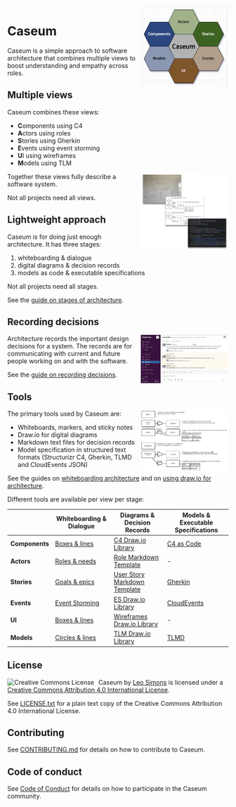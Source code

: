 <!--suppress HtmlDeprecatedAttribute, CheckImageSize -->
<img src="docs/design/logo/logo.png" width="200" align="right" style="margin-left: 10px" alt="Caseum logo">

# Caseum

Caseum is a simple approach to software architecture that combines multiple views to boost understanding and empathy across roles. 

## Multiple views

Caseum combines these views:
* **C**omponents using C4
* **A**ctors using roles
* **S**tories using Gherkin
* **E**vents using event storming
* **U**I using wireframes
* **M**odels using TLM

<img src="docs/guides/stages-example.png" width="200" align="right" style="margin-left: 10px" alt="Several screenshots of architecture views">

Together these views fully describe a software system.

Not all projects need all views.

## Lightweight approach

Caseum is for doing just enough architecture. It has three stages:

1. whiteboarding & dialogue
2. digital diagrams & decision records
3. models as code & executable specifications

Not all projects need all stages.

See the [guide on stages of architecture](docs/guides/stages.md).

## Recording decisions

<img src="docs/guides/records-slack-example.png" width="200" align="right" style="margin-left: 10px" alt="Screenshot of a slack channel being used to record decisions">

Architecture records the important design decisions for a system. The records are for communicating with current and future people working on and with the software.

See the [guide on recording decisions](docs/guides/records.md).

## Tools

<img src="docs/models/tlm-model-example.png" width="200" align="right" style="margin-left: 10px" alt="Partial Type-Link-Model diagram">

The primary tools used by Caseum are:

* Whiteboards, markers, and sticky notes
* Draw.io for digital diagrams
* Markdown text files for decision records
* Model specification in structured text formats (Structurizr C4, Gherkin, TLMD and CloudEvents JSON)

See the guides on [whiteboarding architecture](docs/guides/whiteboarding.md) and on [using draw.io for architecture](docs/guides/drawio.md).

Different tools are available per view per stage:

|                | **Whiteboarding & Dialogue**                         | **Diagrams & Decision Records**                                | **Models & Executable Specifications**         |
|----------------|------------------------------------------------------|----------------------------------------------------------------|------------------------------------------------|
| **Components** | [Boxes & lines](docs/components/c4-whiteboarding.md) | [C4 Draw.io Library](docs/components/c4-template.md)           | [C4 as Code](docs/components/c4-code.md)       |
| **Actors**     | [Roles & needs](docs/actors/actor-whiteboarding.md)  | [Role Markdown Template](docs/actors/role-template.md)         | -                                              |
| **Stories**    | [Goals & epics](docs/stories/story-whiteboarding.md) | [User Story Markdown Template](docs/stories/story-template.md) | [Gherkin](docs/stories/gherkin-code.md)        |
| **Events**     | [Event Storming](docs/events/event-storming.md)      | [ES Draw.io Library](docs/events/event-template.md)            | [CloudEvents](docs/events/cloudevents-code.md) |
| **UI**         | [Boxes & lines](docs/ui/ui-whiteboarding.md)         | [Wireframes Draw.io Library](docs/ui/ui-template.md)           | -                                              |
| **Models**     | [Circles & lines](docs/models/fact-whiteboarding.md) | [TLM Draw.io Library](docs/models/tlm-template.md)             | [TLMD](docs/models/tlm-code.md)                |

## License

<a rel="license" href="http://creativecommons.org/licenses/by/4.0/"><img alt="Creative Commons License" align="left" style="border: 0;margin-right: 10px" src="https://i.creativecommons.org/l/by/4.0/88x31.png"></a><span xmlns:dct="http://purl.org/dc/terms/" property="dct:title">Caseum</span> by <a xmlns:cc="http://creativecommons.org/ns#" href="https://caseum.org" property="cc:attributionName" rel="cc:attributionURL">Leo Simons</a> is licensed under a <a rel="license" href="http://creativecommons.org/licenses/by/4.0/">Creative Commons Attribution 4.0 International License</a>.

See [LICENSE.txt](LICENSE.txt) for a plain text copy of the Creative Commons Attribution 4.0 International License.

## Contributing

See [CONTRIBUTING.md](CONTRIBUTING.md) for details on how to contribute to Caseum.

## Code of conduct

See [Code of Conduct](CODE_OF_CONDUCT.md) for details on how to participate in the Caseum community.
